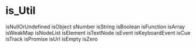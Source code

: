 # is_Util

isNullOrUndefined
isObject
sNumber
isString
isBoolean
isFunction
isArray
isWeakMap
isNodeList
isElement
isTextNode
isEvent
isKeyboardEvent
isCue
isTrack
isPromise
isUrl
isEmpty
isZero
